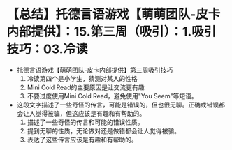 # 【总结】托德言语游戏【萌萌团队-皮卡内部提供】：15.第三周（吸引）：1.吸引技巧：03.冷读

-   托德言语游戏【萌萌团队-皮卡内部提供】第三周吸引技巧
    1.  冷读第四个是小学生，猜测对某人的性格
    2.  Mini Cold Read的主要原因是让交流更有趣
    3.  不要过度使用Mini Cold Read，避免使用"You Seem"等短语。
-   这段文字描述了一些奇怪的传言，可能是错误的，但也很无聊。正确或错误都会让人觉得被骗，但这应该是有趣和有帮助的。
    1.  描述了一些奇怪的传言和可能的错误性质。
    2.  提到无聊的性质，无论做对还是做错都会让人觉得被骗。
    3.  表达了这些传言应该是有趣和有帮助的。